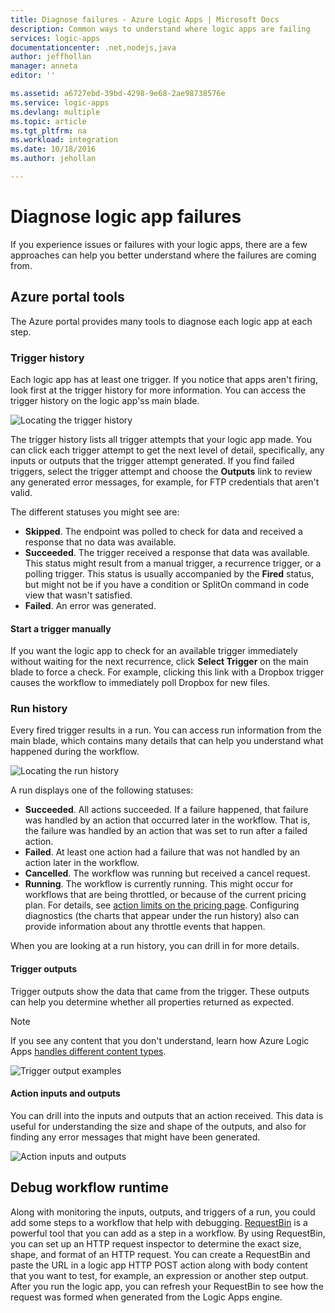 ```yaml
---
title: Diagnose failures - Azure Logic Apps | Microsoft Docs
description: Common ways to understand where logic apps are failing
services: logic-apps
documentationcenter: .net,nodejs,java
author: jeffhollan
manager: anneta
editor: ''

ms.assetid: a6727ebd-39bd-4298-9e68-2ae98738576e
ms.service: logic-apps
ms.devlang: multiple
ms.topic: article
ms.tgt_pltfrm: na
ms.workload: integration
ms.date: 10/18/2016
ms.author: jehollan

---
```

# Diagnose logic app failures
If you experience issues or failures with your logic apps, there are a few approaches can help you better understand where the failures are coming from.  

## Azure portal tools
The Azure portal provides many tools to diagnose each logic app at each step.

### Trigger history
Each logic app has at least one trigger. 
If you notice that apps aren't firing, 
look first at the trigger history for more information. 
You can access the trigger history on the logic app'ss main blade.

![Locating the trigger history][1]

The trigger history lists all trigger attempts that your logic app made. 
You can click each trigger attempt to get the next level of detail, 
specifically, any inputs or outputs that the trigger attempt generated. 
If you find failed triggers, select the trigger attempt and 
choose the **Outputs** link to review any generated error messages, 
for example, for FTP credentials that aren't valid.

The different statuses you might see are:

* **Skipped**. The endpoint was polled to check for data and received a response that no data was available.
* **Succeeded**. The trigger received a response that data was available. 
This status might result from a manual trigger, a recurrence trigger, or a polling trigger. 
This status is usually accompanied by the **Fired** status, 
but might not be if you have a condition or SplitOn command in code view that wasn't satisfied.
* **Failed**. An error was generated.

#### Start a trigger manually

If you want the logic app to check for an available trigger immediately without waiting for the next recurrence, 
click **Select Trigger** on the main blade to force a check. For example, clicking this link with a Dropbox trigger 
causes the workflow to immediately poll Dropbox for new files.

### Run history

Every fired trigger results in a run. You can access run information from the main blade, 
which contains many details that can help you understand what happened during the workflow.

![Locating the run history][2]

A run displays one of the following statuses:

* **Succeeded**. All actions succeeded. If a failure happened, 
that failure was handled by an action that occurred later in the workflow. 
That is, the failure was handled by an action that was set to run after a failed action.
* **Failed**. At least one action had a failure that was not handled by an action later in the workflow.
* **Cancelled**. The workflow was running but received a cancel request.
* **Running**. The workflow is currently running. 
This might occur for workflows that are being throttled, or because of the current pricing plan. 
For details, see [action limits on the pricing page](https://azure.microsoft.com/pricing/details/app-service/plans/). 
Configuring diagnostics (the charts that appear under the run history) 
also can provide information about any throttle events that happen.

When you are looking at a run history, you can drill in for more details.  

#### Trigger outputs

Trigger outputs show the data that came from the trigger. 
These outputs can help you determine whether all properties returned as expected.

> [!NOTE]
> If you see any content that you don't understand, 
> learn how Azure Logic Apps 
> [handles different content types](../logic-apps/logic-apps-content-type.md).
> 

![Trigger output examples][3]

#### Action inputs and outputs

You can drill into the inputs and outputs that an action received. 
This data is useful for understanding the size and shape of the outputs, 
and also for finding any error messages that might have been generated.

![Action inputs and outputs][4]

## Debug workflow runtime

Along with monitoring the inputs, outputs, and triggers of a run, 
you could add some steps to a workflow that help with debugging. 
[RequestBin](http://requestb.in) is a powerful tool that you can add as a step in a workflow. 
By using RequestBin, you can set up an HTTP request inspector to determine the exact size, 
shape, and format of an HTTP request. You can create a RequestBin and paste the URL in 
a logic app HTTP POST action along with body content that you want to test, 
for example, an expression or another step output. After you run the logic app, 
you can refresh your RequestBin to see how the request was formed when generated from the Logic Apps engine.

<!-- image references -->
[1]: ./media/logic-apps-diagnosing-failures/triggerhistory.png
[2]: ./media/logic-apps-diagnosing-failures/runhistory.png
[3]: ./media/logic-apps-diagnosing-failures/triggeroutputslink.png
[4]: ./media/logic-apps-diagnosing-failures/actionoutputs.png
